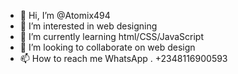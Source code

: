 - 👋 Hi, I’m @Atomix494
- 👀 I’m interested in web designing 
- 🌱 I’m currently learning html/CSS/JavaScript 
- 💞️ I’m looking to collaborate on web design 
- 📫 How to reach me WhatsApp . +2348116900593

<!---
Atomix494/Atomix494 is a ✨ special ✨ repository because its `README.md` (this file) appears on your GitHub profile.
You can click the Preview link to take a look at your changes.
--->
